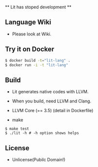 ** Lit has stoped development **

## Language Wiki
- Please look at Wiki.

## Try it on Docker
```sh
$ docker build -t="lit-lang" .
$ docker run -i -t "lit-lang"
```

## Build
- Lit generates native codes with LLVM.
- When you build, need LLVM and Clang.

- LLVM Core (== 3.5) (detail in Dockerfile)
- make

```
$ make test
$ ./lit -h # -h option shows helps
```

## License
- Unlicense(Pubilc Domain!)

